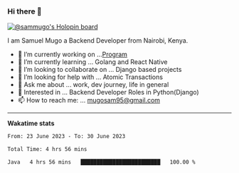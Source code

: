 ### Hi there 👋

[![@sammugo's Holopin board](https://holopin.me/sammugo)](https://holopin.io/@sammugo)

I am Samuel Mugo a Backend Developer from Nairobi, Kenya.

<!--
**sam-mugo/sam-mugo** is a ✨ _special_ ✨ repository because its `README.md` (this file) appears on your GitHub profile.
-->



- 🔭 I’m currently working on ...[Program](https://github.com/sam-mugo/program)
- 🌱 I’m currently learning ... Golang and React Native
- 👯 I’m looking to collaborate on ... Django based projects
- 🤔 I’m looking for help with ... Atomic Transactions
- 💬 Ask me about ... work, dev journey, life in general
- 💼 Interested in ... Backend Developer Roles in Python(Django) 
- 📫 How to reach me: ... [mugosam95@gmail.com](mailto:mugosam95@gmail.com)

-------
**Wakatime stats**
<!--START_SECTION:waka-->

```txt
From: 23 June 2023 - To: 30 June 2023

Total Time: 4 hrs 56 mins

Java   4 hrs 56 mins   █████████████████████████   100.00 %
```

<!--END_SECTION:waka-->






